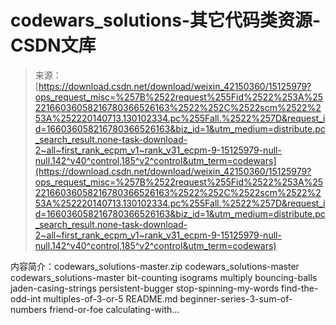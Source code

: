 <!--yml
category: codewars
date: 2022-08-13 11:33:49
-->

# codewars_solutions-其它代码类资源-CSDN文库

> 来源：[https://download.csdn.net/download/weixin_42150360/15125979?ops_request_misc=%257B%2522request%255Fid%2522%253A%2522166036058216780366526163%2522%252C%2522scm%2522%253A%252220140713.130102334.pc%255Fall.%2522%257D&request_id=166036058216780366526163&biz_id=1&utm_medium=distribute.pc_search_result.none-task-download-2~all~first_rank_ecpm_v1~rank_v31_ecpm-9-15125979-null-null.142^v40^control,185^v2^control&utm_term=codewars](https://download.csdn.net/download/weixin_42150360/15125979?ops_request_misc=%257B%2522request%255Fid%2522%253A%2522166036058216780366526163%2522%252C%2522scm%2522%253A%252220140713.130102334.pc%255Fall.%2522%257D&request_id=166036058216780366526163&biz_id=1&utm_medium=distribute.pc_search_result.none-task-download-2~all~first_rank_ecpm_v1~rank_v31_ecpm-9-15125979-null-null.142^v40^control,185^v2^control&utm_term=codewars)

内容简介：codewars_solutions-master.zip codewars_solutions-master codewars_solutions-master bit-counting isograms multiply bouncing-balls jaden-casing-strings persistent-bugger stop-spinning-my-words find-the-odd-int multiples-of-3-or-5 README.md beginner-series-3-sum-of-numbers friend-or-foe calculating-with...